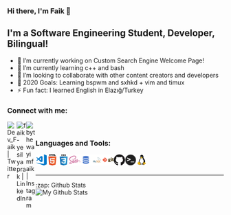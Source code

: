 ### Hi there, I'm Faik 👋


## I'm a Software Engineering Student, Developer, Bilingual!

- 🔭 I’m currently working on Custom Search Engine Welcome Page!
- 🌱 I’m currently learning c++ and bash
- 👯 I’m looking to collaborate with other content creators and developers
- 🥅 2020 Goals: Learning bspwm and sxhkd + vim and timux
- ⚡ Fun fact: I learned English in Elazığ/Turkey



### Connect with me:



[<img align="left" alt="Dev_Faik | Twitter" width="22px" src="https://cdn.jsdelivr.net/npm/simple-icons@v3/icons/twitter.svg" />][twitter]
[<img align="left" alt="faik-yesilyaprak | LinkedIn" width="22px" src="https://cdn.jsdelivr.net/npm/simple-icons@v3/icons/linkedin.svg" />][linkedin]
[<img align="left" alt="bythewayimfaik | Instagram" width="22px" src="https://cdn.jsdelivr.net/npm/simple-icons@v3/icons/instagram.svg" />][instagram]

<br />

### Languages and Tools:

<img align="left" alt="Visual Studio Code" width="26px" src="https://raw.githubusercontent.com/github/explore/80688e429a7d4ef2fca1e82350fe8e3517d3494d/topics/visual-studio-code/visual-studio-code.png" />
<img align="left" alt="HTML5" width="26px" src="https://raw.githubusercontent.com/github/explore/80688e429a7d4ef2fca1e82350fe8e3517d3494d/topics/html/html.png" />
<img align="left" alt="CSS3" width="26px" src="https://raw.githubusercontent.com/github/explore/80688e429a7d4ef2fca1e82350fe8e3517d3494d/topics/css/css.png" />
<img align="left" alt="Sass" width="26px" src="https://raw.githubusercontent.com/github/explore/80688e429a7d4ef2fca1e82350fe8e3517d3494d/topics/sass/sass.png" />
<img align="left" alt="SQL" width="26px" src="https://raw.githubusercontent.com/github/explore/80688e429a7d4ef2fca1e82350fe8e3517d3494d/topics/sql/sql.png" />
<img align="left" alt="MySQL" width="26px" src="https://raw.githubusercontent.com/github/explore/80688e429a7d4ef2fca1e82350fe8e3517d3494d/topics/mysql/mysql.png" />
<img align="left" alt="Git" width="26px" src="https://raw.githubusercontent.com/github/explore/80688e429a7d4ef2fca1e82350fe8e3517d3494d/topics/git/git.png" />
<img align="left" alt="GitHub" width="26px" src="https://raw.githubusercontent.com/github/explore/78df643247d429f6cc873026c0622819ad797942/topics/github/github.png" />
<img align="left" alt="Terminal" width="26px" src="https://raw.githubusercontent.com/github/explore/80688e429a7d4ef2fca1e82350fe8e3517d3494d/topics/terminal/terminal.png" />
<img align="left" alt="Linux" width="26px" src="https://raw.githubusercontent.com/github/explore/80688e429a7d4ef2fca1e82350fe8e3517d3494d/topics/linux/linux.png" />
<br />
<br />


---


  <summary>:zap: Github Stats</summary>

  <img align="left" alt="My Github Stats" src="https://github-readme-stats.codestackr.vercel.app/api?username=FaikYY&show_icons=true&hide_border=true" />
  
[twitter]: https://twitter.com/Dev_Faik
[instagram]: https://www.instagram.com/bythewayimfaik/
[linkedin]: https://www.linkedin.com/in/faik-yesilyaprak/ 

